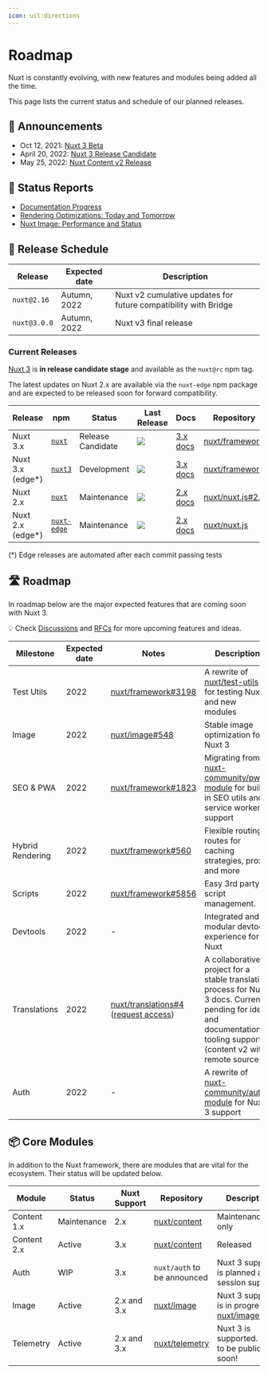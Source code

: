 ```yaml
---
icon: uil:directions
---
```


# Roadmap

Nuxt is constantly evolving, with new features and modules being added all the time.

This page lists the current status and schedule of our planned releases.

## 📢 Announcements

- Oct 12, 2021: [Nuxt 3 Beta](https://nuxtjs.org/announcements/nuxt3-beta/)
- April 20, 2022: [Nuxt 3 Release Candidate](https://nuxtjs.org/announcements/nuxt3-rc/)
- May 25, 2022: [Nuxt Content v2 Release](https://content.nuxtjs.org/blog/announcing-v2)

## 📝 Status Reports

- [Documentation Progress](https://github.com/nuxt/framework/issues/4104)
- [Rendering Optimizations: Today and Tomorrow](https://github.com/nuxt/framework/discussions/5856)
- [Nuxt Image: Performance and Status](https://github.com/nuxt/image/discussions/563)

## 📅 Release Schedule

Release             | Expected date   | Description
--------------------|-----------------|---------------------------------------------------
`nuxt@2.16`         | Autumn,  2022   | Nuxt v2 cumulative updates for future compatibility with Bridge
`nuxt@3.0.0`        | Autumn,  2022   | Nuxt v3 final release

### Current Releases

[Nuxt 3](https://v3.nuxtjs.org) is **in release candidate stage** and available as the `nuxt@rc` npm tag.

The latest updates on Nuxt 2.x are available via the `nuxt-edge` npm package and are expected to be released soon for forward compatibility.

Release  | npm | Status      | Last Release | Docs |  Repository
---------|----|---------|--------------|------|-----------------
Nuxt 3.x | [`nuxt`](https://npmjs.com/package/nuxt) | Release Candidate        | <a href="https://npmjs.com/package/nuxt"><img src="https://flat.badgen.net/npm/v/nuxt/rc"></a>       | [3.x docs](https://v3.nuxtjs.org/) | [nuxt/framework](https://github.com/nuxt/framework)
Nuxt 3.x (edge*) | [`nuxt3`](https://npmjs.com/package/nuxt3) | Development        | <a href="https://npmjs.com/package/nuxt3"><img src="https://flat.badgen.net/npm/v/nuxt3"></a>       | [3.x docs](https://v3.nuxtjs.org/) | [nuxt/framework](https://github.com/nuxt/framework)
Nuxt 2.x | [`nuxt`](https://npmjs.com/package/nuxt)  | Maintenance | <a href="https://npmjs.com/package/nuxt"><img src="https://flat.badgen.net/npm/v/nuxt"></a>   | [2.x docs](https://nuxtjs.org/docs) | [nuxt/nuxt.js#2.x](https://github.com/nuxt/nuxt.js/tree/2.x)
Nuxt 2.x (edge*) | [`nuxt-edge`](https://npmjs.com/package/nuxt) | Maintenance | <a href="https://npmjs.com/package/nuxt-edge"><img src="https://flat.badgen.net/npm/v/nuxt-edge"></a>      | [2.x docs](https://nuxtjs.org/docs) | [nuxt/nuxt.js](https://github.com/nuxt/nuxt.js)

(*) Edge releases are automated after each commit passing tests

## 🛣️ Roadmap

In roadmap below are the major expected features that are coming soon with Nuxt 3.

💡 Check [Discussions](https://github.com/nuxt/framework/discussions) and [RFCs](https://github.com/nuxt/framework/discussions/categories/rfcs) for more upcoming features and ideas.

Milestone    | Expected date | Notes  | Description
-------------|------------------|--------|-----------------------
Test Utils   | 2022       | [nuxt/framework#3198](https://github.com/nuxt/framework/issues/3198) | A rewrite of [nuxt/test-utils](https://github.com/nuxt/test-utils) for testing Nuxt 3 and new modules
Image        | 2022       | [nuxt/image#548](https://github.com/nuxt/image/discussions/548) | Stable image optimization for Nuxt 3
SEO & PWA    | 2022       | [nuxt/framework#1823](https://github.com/nuxt/framework/discussions/1823) | Migrating from [nuxt-community/pwa-module](https://github.com/nuxt-community/pwa-module) for built-in SEO utils and service worker support
Hybrid Rendering    | 2022       | [nuxt/framework#560](https://github.com/nuxt/framework/discussions/560) | Flexible routing routes for caching strategies, proxy and more
Scripts      | 2022       | [nuxt/framework#5856](https://github.com/nuxt/framework/discussions/5856)      | Easy 3rd party script management.
Devtools     | 2022       | - | Integrated and modular devtools experience for Nuxt
Translations | 2022       | [nuxt/translations#4](https://github.com/nuxt/translations/discussions/4) ([request access](https://github.com/nuxt/framework/discussions/765)) | A collaborative project for a stable translation process for Nuxt 3 docs. Currently pending for ideas and documentation tooling support (content v2 with remote sources).
Auth         | 2022       | - | A rewrite of [nuxt-community/auth-module](https://github.com/nuxt-community/auth-module) for Nuxt 3 support

## 📦 Core Modules

In addition to the Nuxt framework, there are modules that are vital for the ecosystem. Their status will be updated below.

Module         | Status              | Nuxt Support | Repository | Description
---------------|---------------------|--------------|------------|-------------------
Content 1.x    | Maintenance         | 2.x          | [nuxt/content](https://github.com/nuxt/content/tree/v1) | Maintenance only
Content 2.x    | Active              | 3.x          | [nuxt/content](https://github.com/nuxt/content) | Released
Auth           | WIP                 | 3.x          | `nuxt/auth` to be announced | Nuxt 3 support is planned after session support
Image          | Active              | 2.x and 3.x  | [nuxt/image](https://github.com/nuxt/image) | Nuxt 3 support is in progress: [nuxt/image#548](https://github.com/nuxt/image/discussions/548)
Telemetry      | Active              | 2.x and 3.x  | [nuxt/telemetry](https://github.com/nuxt/telemetry/) | Nuxt 3 is supported. Stats to be public soon!
